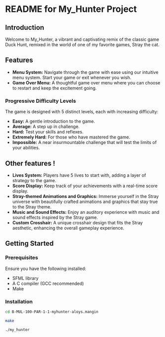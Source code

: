 # README for My_Hunter Project

## Introduction

Welcome to My_Hunter, a vibrant and captivating remix of the classic game Duck Hunt, remixed in the world of one of my favorite games, Stray the cat.

## Features

- **Menu System:** Navigate through the game with ease using our intuitive menu system. Start your game or exit whenever you wish.  
- **Game Over Menu:** A thoughtful game over menu where you can choose to restart and keep the excitement going.

### Progressive Difficulty Levels

The game is designed with 5 distinct levels, each with increasing difficulty:
- **Easy:** A gentle introduction to the game.
- **Average:** A step up in challenge.
- **Hard:** Test your skills and reflexes.
- **Extremely Hard:** For those who have mastered the game.
- **Impossible:** A near insurmountable challenge that will test the limits of your abilities.

## Other features !

- **Lives System:** Players have 5 lives to start with, adding a layer of strategy to the game.
- **Score Display:** Keep track of your achievements with a real-time score display.
- **Stray-themed Animations and Graphics:** Immerse yourself in the Stray universe with beautifully crafted animations and graphics that stay true to the Stray theme.
- **Music and Sound Effects:** Enjoy an auditory experience with music and sound effects inspired by the Stray game.
- **Custom Crosshair:** A unique crosshair design that fits the Stray aesthetic, enhancing the overall gameplay experience.

## Getting Started

### Prerequisites

Ensure you have the following installed:
- SFML library
- A C compiler (GCC recommended)
- Make

### Installation

```bash
cd B-MUL-100-PAR-1-1-myhunter-aloys.mangin
```

```bash
make
```

```bash
./my_hunter
```
